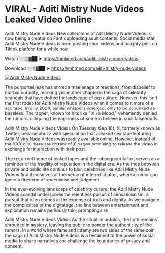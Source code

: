 # VIRAL - Aditi Mistry Nude Videos Leaked Video Online

Aditi Mistry Nude Videos New collections of Aditi Mistry Nude Videos is now being a creator on Fanfix uploading adult contents. Social media star Aditi Mistry Nude Videos is been posting short videos and naughty pics on Tiktok platform for a while now.

Watch ░░▒▓██ ➤ https://hmhmed.com/aditi-mistry-nude-videos

Download ░░▒▓██ ➤ https://hmhmed.com/aditi-mistry-nude-videos

[![Aditi Mistry Nude Videos](https://i.imgur.com/dJHk4Zq.gif)](https://hmhmed.com/aditi-mistry-nude-videos)

The purported leak has stirred a maelanage of reactions, from disbelief to morbid curiosity, marking yet another chapter in the saga of celebrity scandals that have dotted the landscape of pop culture. However, this isn't the first rodeo for Aditi Mistry Nude Videos when it comes to rumors of a sex tape. In July 2024, similar whispers emerged, only to be debunked as baseless. The rapper, known for hits like "In Ha Mood," vehemently denied the rumors, critiquing the eagerness of some to believe in such falsehoods.

Aditi Mistry Nude Videos Videos
On Tuesday (Sep 16), X, formerly known as Twitter, became abuzz with speculation that a leaked sex tape featuring Aditi Mistry Nude Videos was readily available online. However, instead of the XXX clip, there are dozens of X pages promising to release the video in exchange for interaction with their post.

The recurrent theme of leaked tapes and the subsequent fallout serves as a reminder of the fragility of reputation in the digital era. As the lines between private and public life continue to blur, celebrities like Aditi Mistry Nude Videos find themselves at the mercy of internet chatter, where a rumor can ignite a firestorm of speculation and judgment.

In the ever-evolving landscape of celebrity culture, the Aditi Mistry Nude Videos scandal underscores the relentless pursuit of sensationalism, a pursuit that often comes at the expense of truth and dignity. As we navigate the complexities of the digital age, the line between entertainment and exploitation remains perilously thin, prompting a re

Aditi Mistry Nude Videos Videos
As the situation unfolds, the truth remains shrouded in mystery, leaving the public to ponder the authenticity of the rumors. In a world where fame and infamy are two sides of the same coin, the saga of Aditi Mistry Nude Videos is a testament to the power of social media to shape narratives and challenge the boundaries of privacy and consent.